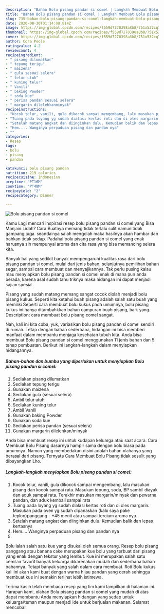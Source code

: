 ```yaml
---
description: "Bahan Bolu pisang pandan si comel | Langkah Membuat Bolu pisang pandan si comel Yang Lezat"
title: "Bahan Bolu pisang pandan si comel | Langkah Membuat Bolu pisang pandan si comel Yang Lezat"
slug: 735-bahan-bolu-pisang-pandan-si-comel-langkah-membuat-bolu-pisang-pandan-si-comel-yang-lezat
date: 2020-08-30T01:14:08.814Z
image: https://img-global.cpcdn.com/recipes/f559d7270398a8b8/751x532cq70/bolu-pisang-pandan-si-comel-foto-resep-utama.jpg
thumbnail: https://img-global.cpcdn.com/recipes/f559d7270398a8b8/751x532cq70/bolu-pisang-pandan-si-comel-foto-resep-utama.jpg
cover: https://img-global.cpcdn.com/recipes/f559d7270398a8b8/751x532cq70/bolu-pisang-pandan-si-comel-foto-resep-utama.jpg
author: Cora Poole
ratingvalue: 4.2
reviewcount: 4
recipeingredient:
- " pisang dilumatkan"
- " tepung terigu"
- " maizena"
- " gula sesuai selera"
- " telur utuh"
- " kuning telur"
- " Vanili"
- " baking Powder"
- " soda kue"
- " perisa pandan sesuai selera"
- " margarin dilelehkanminyak"
recipeinstructions:
- "Kocok telur, vanili, gula dikocok sampai mengembang, lalu masukan pisang dan kocok sampai rata. Masukan tepung, soda, BP sambil diayak dan aduk sampai rata. Terakhir masukan margarin/minyak dan pewarna pandan, dan aduk kembali sampai rata"
- "Tuang pada loyang yg sudah dialasi kertas roti dan di oles margarin. Masukan pada oven yg sudah dipanaskan (kalo saya pake teplon)panggang - +45 menit atau sampai tercium aroma nya."
- "Setelah matang angkat dan diinginkan dulu. Kemudian balik dan lepas kertasnya"
- "Hem.... Wanginya perpaduan pisang dan pandan nya"
- ""
categories:
- Resep
tags:
- bolu
- pisang
- pandan

katakunci: bolu pisang pandan 
nutrition: 219 calories
recipecuisine: Indonesian
preptime: "PT16M"
cooktime: "PT48M"
recipeyield: "2"
recipecategory: Dinner

---
```



![Bolu pisang pandan si comel](https://img-global.cpcdn.com/recipes/f559d7270398a8b8/751x532cq70/bolu-pisang-pandan-si-comel-foto-resep-utama.jpg)

Kamu Lagi mencari inspirasi resep bolu pisang pandan si comel yang Bisa Manjain Lidah? Cara Buatnya memang tidak terlalu sulit namun tidak gampang juga. seandainya salah mengolah maka hasilnya akan hambar dan bahkan tidak sedap. Padahal bolu pisang pandan si comel yang enak harusnya sih mempunyai aroma dan cita rasa yang bisa memancing selera kita.

Banyak hal yang sedikit banyak mempengaruhi kualitas rasa dari bolu pisang pandan si comel, mulai dari jenis bahan, selanjutnya pemilihan bahan segar, sampai cara membuat dan menyajikannya. Tak perlu pusing kalau mau menyiapkan bolu pisang pandan si comel enak di mana pun anda berada, karena asal sudah tahu triknya maka hidangan ini dapat menjadi sajian spesial.

Pisang yang sudah matang memang sangat cocok diolah menjadi bolu pisang kukus. Seperti kita ketahui buah pisang adalah salah satu buah yang memiliki Seperti cara membuat bolu kukus pada umumnya, bolu pisang kukus ini hanya ditambahkkan bahan campuran buah pisang, baik yang. Description: cara membuat bolu pisang comel sangat.


Nah, kali ini kita coba, yuk, variasikan bolu pisang pandan si comel sendiri di rumah. Tetap dengan bahan sederhana, hidangan ini bisa memberi manfaat dalam membantu menjaga kesehatan tubuh kita. Anda bisa membuat Bolu pisang pandan si comel menggunakan 11 jenis bahan dan 5 tahap pembuatan. Berikut ini langkah-langkah dalam menyiapkan hidangannya.

<!--inarticleads1-->

##### Bahan-bahan dan bumbu yang diperlukan untuk menyiapkan Bolu pisang pandan si comel:

1. Sediakan  pisang dilumatkan
1. Sediakan  tepung terigu
1. Gunakan  maizena
1. Sediakan  gula (sesuai selera)
1. Ambil  telur utuh
1. Sediakan  kuning telur
1. Ambil  Vanili
1. Gunakan  baking Powder
1. Gunakan  soda kue
1. Sediakan  perisa pandan (sesuai selera)
1. Gunakan  margarin dilelehkan/minyak


Anda bisa membuat resep ini untuk kudapan keluarga atau saat acara. Cara Membuat Bolu Pisang dasarnya hampir sama dengan bolu biasa pada umumnya. Namun yang membedakan disini adalah bahan olahanya yang berasal dari pisang. Ternyata Cara Membuat Bolu Pisang tidak sesulit yang dibayangkan Lho. 

<!--inarticleads2-->

##### Langkah-langkah menyiapkan Bolu pisang pandan si comel:

1. Kocok telur, vanili, gula dikocok sampai mengembang, lalu masukan pisang dan kocok sampai rata. Masukan tepung, soda, BP sambil diayak dan aduk sampai rata. Terakhir masukan margarin/minyak dan pewarna pandan, dan aduk kembali sampai rata
1. Tuang pada loyang yg sudah dialasi kertas roti dan di oles margarin. Masukan pada oven yg sudah dipanaskan (kalo saya pake teplon)panggang - +45 menit atau sampai tercium aroma nya.
1. Setelah matang angkat dan diinginkan dulu. Kemudian balik dan lepas kertasnya
1. Hem.... Wanginya perpaduan pisang dan pandan nya
1. 


Bolu ialah salah satu kue yang disukai oleh semua orang. Resep bolu pisang panggang atau banana cake merupakan kue bolu yang terbuat dari pisang yang enak dengan tekstur yang lembut. Kue ini merupakan salah satu cemilan favorit banyak keluarga dikarenakan mudah dan sederhana bahan bahannya. Tetapi banyak yang salah dalam cara membuat. Roti Bolu kukus kali ini akan kami buat dengan warna hijau pandan yang cerah sehingga membuat kue ini semakin terlihat lebih istimewa. 

Terima kasih telah membaca resep yang tim kami tampilkan di halaman ini. Harapan kami, olahan Bolu pisang pandan si comel yang mudah di atas dapat membantu Anda menyiapkan hidangan yang sedap untuk keluarga/teman maupun menjadi ide untuk berjualan makanan. Selamat mencoba!
